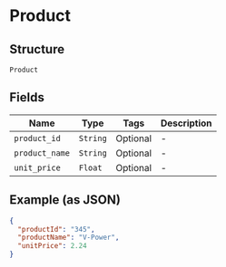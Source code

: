 
# Product

## Structure

`Product`

## Fields

| Name | Type | Tags | Description |
|  --- | --- | --- | --- |
| `product_id` | `String` | Optional | - |
| `product_name` | `String` | Optional | - |
| `unit_price` | `Float` | Optional | - |

## Example (as JSON)

```json
{
  "productId": "345",
  "productName": "V-Power",
  "unitPrice": 2.24
}
```


